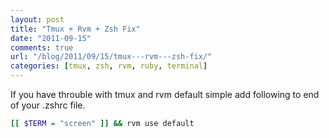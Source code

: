 ```yaml
---
layout: post
title: "Tmux + Rvm + Zsh Fix"
date: "2011-09-15"
comments: true
url: "/blog/2011/09/15/tmux---rvm---zsh-fix/"
categories: [tmux, zsh, rvm, ruby, terminal]
---
```

If you have throuble with tmux and rvm default simple add following to end of your .zshrc file.
``` bash
[[ $TERM = "screen" ]] && rvm use default
```
<!--more-->
